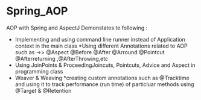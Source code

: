 # Spring_AOP
AOP with Spring and AspectJ
Demonstates te following :
* Implementing and using command line runner instead of  Application context in the main class
*Using different Annotations related to AOP such as ->>
@Aspect
@Before 
@After
@Arround
@Pointcut
@Afterreturning ,@AfterThrowing,etc
* Using JoinPoints & ProceedingJoincuts, Pointcuts, Advice and Aspect in programming class
* Weaver & Weaving
*creating custom annotations such as @Tracktime and using it to track performance (run time) of particluar methods using @Target & @Retention



